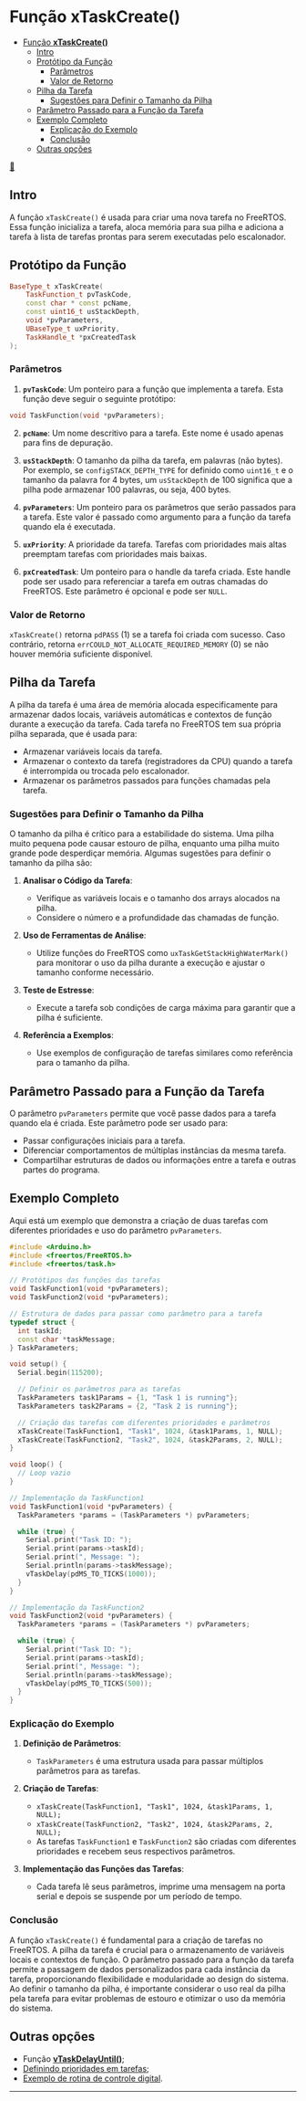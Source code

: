 # Função **xTaskCreate()**

- [Função **xTaskCreate()**](#função-xtaskcreate)
  - [Intro](#intro)
  - [Protótipo da Função](#protótipo-da-função)
    - [Parâmetros](#parâmetros)
    - [Valor de Retorno](#valor-de-retorno)
  - [Pilha da Tarefa](#pilha-da-tarefa)
    - [Sugestões para Definir o Tamanho da Pilha](#sugestões-para-definir-o-tamanho-da-pilha)
  - [Parâmetro Passado para a Função da Tarefa](#parâmetro-passado-para-a-função-da-tarefa)
  - [Exemplo Completo](#exemplo-completo)
    - [Explicação do Exemplo](#explicação-do-exemplo)
    - [Conclusão](#conclusão)
  - [Outras opções](#outras-opções)

[🤘](https://www.youtube.com/watch?v=avISxwo8-Ao)

## Intro

A função `xTaskCreate()` é usada para criar uma nova tarefa no FreeRTOS. Essa função inicializa a tarefa, aloca memória para sua pilha e adiciona a tarefa à lista de tarefas prontas para serem executadas pelo escalonador.

## Protótipo da Função

```c++
BaseType_t xTaskCreate(
    TaskFunction_t pvTaskCode,
    const char * const pcName,
    const uint16_t usStackDepth,
    void *pvParameters,
    UBaseType_t uxPriority,
    TaskHandle_t *pxCreatedTask
);
```

### Parâmetros

1. **`pvTaskCode`**: Um ponteiro para a função que implementa a tarefa. Esta função deve seguir o seguinte protótipo:
   
```c++
void TaskFunction(void *pvParameters);
```

2. **`pcName`**: Um nome descritivo para a tarefa. Este nome é usado apenas para fins de depuração.

3. **`usStackDepth`**: O tamanho da pilha da tarefa, em palavras (não bytes). Por exemplo, se `configSTACK_DEPTH_TYPE` for definido como `uint16_t` e o tamanho da palavra for 4 bytes, um `usStackDepth` de 100 significa que a pilha pode armazenar 100 palavras, ou seja, 400 bytes.

4. **`pvParameters`**: Um ponteiro para os parâmetros que serão passados para a tarefa. Este valor é passado como argumento para a função da tarefa quando ela é executada.

5. **`uxPriority`**: A prioridade da tarefa. Tarefas com prioridades mais altas preemptam tarefas com prioridades mais baixas.

6. **`pxCreatedTask`**: Um ponteiro para o handle da tarefa criada. Este handle pode ser usado para referenciar a tarefa em outras chamadas do FreeRTOS. Este parâmetro é opcional e pode ser `NULL`.

### Valor de Retorno

`xTaskCreate()` retorna `pdPASS` (1) se a tarefa foi criada com sucesso. Caso contrário, retorna `errCOULD_NOT_ALLOCATE_REQUIRED_MEMORY` (0) se não houver memória suficiente disponível.

## Pilha da Tarefa

A pilha da tarefa é uma área de memória alocada especificamente para armazenar dados locais, variáveis automáticas e contextos de função durante a execução da tarefa. Cada tarefa no FreeRTOS tem sua própria pilha separada, que é usada para:

- Armazenar variáveis locais da tarefa.
- Armazenar o contexto da tarefa (registradores da CPU) quando a tarefa é interrompida ou trocada pelo escalonador.
- Armazenar os parâmetros passados para funções chamadas pela tarefa.

### Sugestões para Definir o Tamanho da Pilha

O tamanho da pilha é crítico para a estabilidade do sistema. Uma pilha muito pequena pode causar estouro de pilha, enquanto uma pilha muito grande pode desperdiçar memória. Algumas sugestões para definir o tamanho da pilha são:

1. **Analisar o Código da Tarefa**:
   - Verifique as variáveis locais e o tamanho dos arrays alocados na pilha.
   - Considere o número e a profundidade das chamadas de função.

2. **Uso de Ferramentas de Análise**:
   - Utilize funções do FreeRTOS como `uxTaskGetStackHighWaterMark()` para monitorar o uso da pilha durante a execução e ajustar o tamanho conforme necessário.

3. **Teste de Estresse**:
   - Execute a tarefa sob condições de carga máxima para garantir que a pilha é suficiente.

4. **Referência a Exemplos**:
   - Use exemplos de configuração de tarefas similares como referência para o tamanho da pilha.

## Parâmetro Passado para a Função da Tarefa

O parâmetro `pvParameters` permite que você passe dados para a tarefa quando ela é criada. Este parâmetro pode ser usado para:

- Passar configurações iniciais para a tarefa.
- Diferenciar comportamentos de múltiplas instâncias da mesma tarefa.
- Compartilhar estruturas de dados ou informações entre a tarefa e outras partes do programa.

## Exemplo Completo

Aqui está um exemplo que demonstra a criação de duas tarefas com diferentes prioridades e uso do parâmetro `pvParameters`.


```c++
#include <Arduino.h>
#include <freertos/FreeRTOS.h>
#include <freertos/task.h>

// Protótipos das funções das tarefas
void TaskFunction1(void *pvParameters);
void TaskFunction2(void *pvParameters);

// Estrutura de dados para passar como parâmetro para a tarefa
typedef struct {
  int taskId;
  const char *taskMessage;
} TaskParameters;

void setup() {
  Serial.begin(115200);

  // Definir os parâmetros para as tarefas
  TaskParameters task1Params = {1, "Task 1 is running"};
  TaskParameters task2Params = {2, "Task 2 is running"};

  // Criação das tarefas com diferentes prioridades e parâmetros
  xTaskCreate(TaskFunction1, "Task1", 1024, &task1Params, 1, NULL);
  xTaskCreate(TaskFunction2, "Task2", 1024, &task2Params, 2, NULL);
}

void loop() {
  // Loop vazio
}

// Implementação da TaskFunction1
void TaskFunction1(void *pvParameters) {
  TaskParameters *params = (TaskParameters *) pvParameters;

  while (true) {
    Serial.print("Task ID: ");
    Serial.print(params->taskId);
    Serial.print(", Message: ");
    Serial.println(params->taskMessage);
    vTaskDelay(pdMS_TO_TICKS(1000));
  }
}

// Implementação da TaskFunction2
void TaskFunction2(void *pvParameters) {
  TaskParameters *params = (TaskParameters *) pvParameters;

  while (true) {
    Serial.print("Task ID: ");
    Serial.print(params->taskId);
    Serial.print(", Message: ");
    Serial.println(params->taskMessage);
    vTaskDelay(pdMS_TO_TICKS(500));
  }
}
```

### Explicação do Exemplo

1. **Definição de Parâmetros**:
   - `TaskParameters` é uma estrutura usada para passar múltiplos parâmetros para as tarefas.

2. **Criação de Tarefas**:
   - `xTaskCreate(TaskFunction1, "Task1", 1024, &task1Params, 1, NULL);`
   - `xTaskCreate(TaskFunction2, "Task2", 1024, &task2Params, 2, NULL);`
   - As tarefas `TaskFunction1` e `TaskFunction2` são criadas com diferentes prioridades e recebem seus respectivos parâmetros.

3. **Implementação das Funções das Tarefas**:
   - Cada tarefa lê seus parâmetros, imprime uma mensagem na porta serial e depois se suspende por um período de tempo.

### Conclusão

A função `xTaskCreate()` é fundamental para a criação de tarefas no FreeRTOS. A pilha da tarefa é crucial para o armazenamento de variáveis locais e contextos de função. O parâmetro passado para a função da tarefa permite a passagem de dados personalizados para cada instância da tarefa, proporcionando flexibilidade e modularidade ao design do sistema. Ao definir o tamanho da pilha, é importante considerar o uso real da pilha pela tarefa para evitar problemas de estouro e otimizar o uso da memória do sistema.

## Outras opções

* Função [**vTaskDelayUntil()**](vTaskDelayUntil.html);
* [Definindo prioridades em tarefas](prioridades.html);
* [Exemplo de rotina de controle digital](controle_digital_ex1.html).

---

<script language="JavaScript">
<!-- Hide JavaScript...
var LastUpdated = document.lastModified;
document.writeln ("🌊 Fernando Passold, página criada em 05/06/2024 23:44, atualizada em " + LastUpdated); // End Hiding -->
</script>
